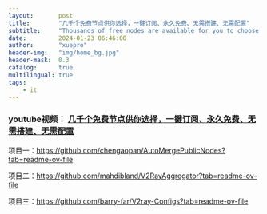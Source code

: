 ```yaml
---
layout:       post
title:        "几千个免费节点供你选择，一键订阅、永久免费、无需搭建、无需配置"
subtitle:     "Thousands of free nodes are available for you to choose from, so you no longer have to pay expensive fees to access the Internet."
date:         2024-01-23 06:46:00
author:       "xuepro"
header-img:   "img/home_bg.jpg"
header-mask:  0.3
catalog:      true
multilingual: true
tags:
    - it
---
```

### youtube视频： [几千个免费节点供你选择，一键订阅、永久免费、无需搭建、无需配置](https://youtu.be/c-98V2AJFw0)

项目一：https://github.com/chengaopan/AutoMergePublicNodes?tab=readme-ov-file

项目二：https://github.com/mahdibland/V2RayAggregator?tab=readme-ov-file  

项目三：https://github.com/barry-far/V2ray-Configs?tab=readme-ov-file

